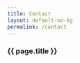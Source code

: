 ```yaml
---
title: Contact
layout: default-no-bg
permalink: /contact
---
```


<h3 class="no-bg">{{ page.title }}</h3>